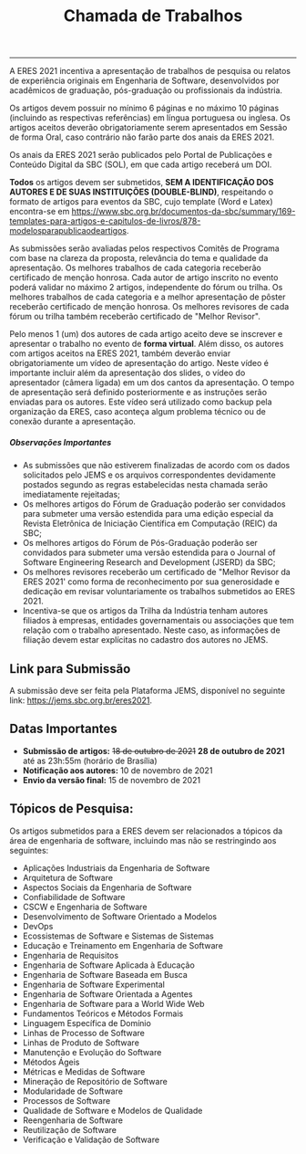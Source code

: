 ﻿---
layout: page-fullwidth
title: "Chamada de Trabalhos"
#meta_title: "Dúvidas? Entre em contato conosco"
subheadline: ""
#teaser: "Entre em contato conosco pelo e-mail #eres2020.uem@gmail.com"
permalink: "/chamada/"
header:
   image_fullwidth: banner_eres2021.png
---
<hr>

<p>A ERES 2021 incentiva a apresentação de trabalhos de pesquisa ou relatos de experiência originais em Engenharia de Software, desenvolvidos por acadêmicos de graduação, pós-graduação ou profissionais da indústria. </p>

<p>Os artigos devem possuir no mínimo 6 páginas e no máximo 10 páginas (incluindo as respectivas referências) em língua portuguesa ou inglesa. Os artigos aceitos deverão obrigatoriamente serem apresentados em Sessão de forma Oral, caso contrário não farão parte dos anais da ERES 2021. </p>

<p>Os anais da ERES 2021 serão publicados pelo Portal de Publicações e Conteúdo Digital da SBC (SOL), em que cada artigo receberá um DOI.</p>

<p><strong>Todos</strong> os artigos devem ser submetidos, <strong>SEM A IDENTIFICAÇÃO DOS AUTORES E DE SUAS INSTITUIÇÕES (DOUBLE-BLIND)</strong>, respeitando o formato de artigos para eventos da SBC, cujo template (Word e Latex) encontra-se em <a href="https://www.sbc.org.br/documentos-da-sbc/summary/169-templates-para-artigos-e-capitulos-de-livros/878-modelosparapublicaodeartigos" target="_blank">https://www.sbc.org.br/documentos-da-sbc/summary/169-templates-para-artigos-e-capitulos-de-livros/878-modelosparapublicaodeartigos</a>.

<p>As submissões serão avaliadas pelos respectivos Comitês de Programa com base na clareza da proposta, relevância do tema e qualidade da apresentação.  Os melhores trabalhos de cada categoria receberão certificado de menção honrosa. Cada autor de artigo inscrito no evento poderá validar no máximo 2 artigos, independente do fórum ou trilha. Os melhores trabalhos de cada categoria e a melhor apresentação de pôster receberão certificado de menção honrosa. Os melhores revisores de cada fórum ou trilha também receberão certificado de "Melhor Revisor".</p>

<p>Pelo menos 1 (um) dos autores de cada artigo aceito deve se inscrever e apresentar o trabalho no evento de <strong>forma virtual</strong>. Além disso, os autores com artigos aceitos na ERES 2021, também deverão enviar obrigatoriamente um vídeo de apresentação do artigo. Neste vídeo é importante incluir além da apresentação dos slides, o vídeo do apresentador (câmera ligada) em um dos cantos da apresentação. O tempo de apresentação será definido posteriormente e as instruções serão enviadas para os autores. Este vídeo será utilizado como backup pela organização da ERES, caso aconteça algum problema técnico ou de conexão durante a apresentação.</p>

<h5>Observações Importantes</h5>
<ul>
  <li>As submissões que não estiverem finalizadas de acordo com os dados solicitados pelo JEMS e os arquivos correspondentes devidamente postados segundo as regras estabelecidas nesta chamada serão imediatamente rejeitadas;</li>
  <li>Os melhores artigos do Fórum de Graduação poderão ser convidados para submeter uma versão estendida para uma edição especial da Revista Eletrônica de Iniciação Científica em Computação (REIC) da SBC;</li>
  <li>Os melhores artigos do Fórum de Pós-Graduação poderão ser convidados para submeter uma versão estendida para o Journal of Software Engineering Research and Development (JSERD) da SBC;</li>
  <li>Os melhores revisores receberão um certificado de "Melhor Revisor da ERES 2021' como forma de reconhecimento por sua generosidade e dedicação em revisar voluntariamente os trabalhos submetidos ao ERES 2021.</li>
  <li>Incentiva-se que os artigos da Trilha da Indústria tenham autores filiados à empresas, entidades governamentais ou associações que tem relação com o trabalho apresentado. Neste caso, as informações de filiação devem estar explícitas no cadastro dos autores no JEMS.</li>
</ul>

<h2>Link para Submissão</h2>
<p>A submissão deve ser feita pela Plataforma JEMS, disponível no seguinte link: <a href="https://jems.sbc.org.br/eres2021" target="_blank">https://jems.sbc.org.br/eres2021</a>.</p>

<h2>Datas Importantes</h2>
<ul>
  <li><strong>Submissão de artigos:</strong> <strike>18 de outubro de 2021</strike> <strong>28 de outubro de 2021</strong> até as 23h:55m (horário de Brasília)</li>
  <li><strong>Notificação aos autores:</strong> 10 de novembro de 2021</li>
  <li><strong>Envio da versão final:</strong> 15 de novembro de 2021</li>
</ul>
<!-- strike p/ riscar -->

<h2>Tópicos de Pesquisa:</h2>

<p>Os artigos submetidos para a ERES devem ser relacionados a tópicos da área de engenharia de software, incluindo mas não se restringindo aos seguintes:</p>
<ul>
  <li>Aplicações Industriais da Engenharia de Software</li>
  <li>Arquitetura de Software</li>
  <li>Aspectos Sociais da Engenharia de Software</li>
  <li>Confiabilidade de Software</li>
  <li>CSCW e Engenharia de Software</li>
  <li>Desenvolvimento de Software Orientado a Modelos</li>
  <li>DevOps</li>
  <li>Ecossistemas de Software e Sistemas de Sistemas</li>
  <li>Educação e Treinamento em Engenharia de Software</li>
  <li>Engenharia de Requisitos</li>
  <li>Engenharia de Software Aplicada à Educação</li>
  <li>Engenharia de Software Baseada em Busca</li>
  <li>Engenharia de Software Experimental</li>
  <li>Engenharia de Software Orientada a Agentes</li>
  <li>Engenharia de Software para a World Wide Web</li>
  <li>Fundamentos Teóricos e Métodos Formais</li>
  <li>Linguagem Específica de Domínio</li>
  <li>Linhas de Processo de Software</li>
  <li>Linhas de Produto de Software</li>
  <li>Manutenção e Evolução do Software</li>
  <li>Métodos Ágeis</li>
  <li>Métricas e Medidas de Software</li>
  <li>Mineração de Repositório de Software</li>
  <li>Modularidade de Software</li>
  <li>Processos de Software</li>
  <li>Qualidade de Software e Modelos de Qualidade</li>
  <li>Reengenharia de Software</li>
  <li>Reutilização de Software</li>
  <li>Verificação e Validação de Software</li>
</ul>
